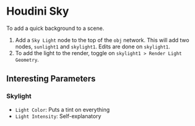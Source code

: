 # Houdini Sky

To add a quick background to a scene.

1. Add a `Sky Light` node to the top of the `obj` network. This will add two nodes, `sunlight1` and `skylight1`. Edits are done on `skylight1`.
2. To add the light to the render, toggle on `skylight1 > Render Light Geometry`.

## Interesting Parameters

### Skylight

- `Light Color`: Puts a tint on everything
- `Light Intensity`: Self-explanatory
